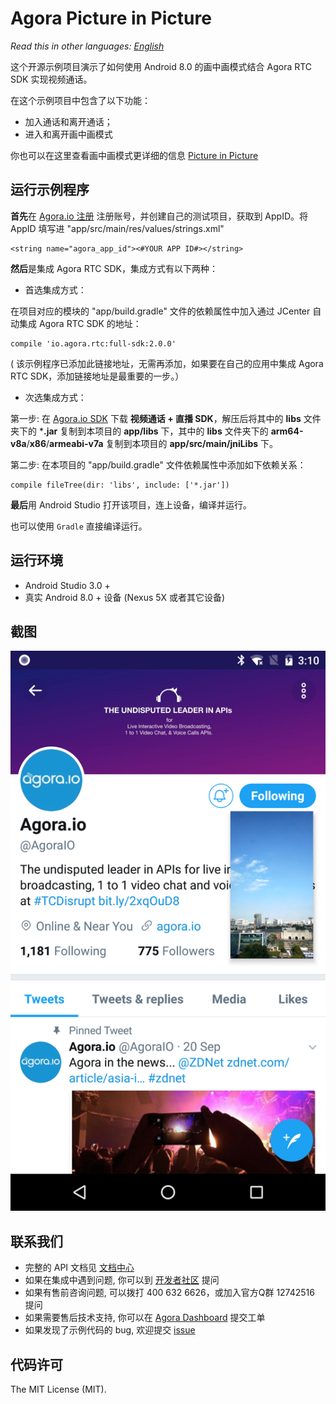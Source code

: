 # Agora Picture in Picture

*Read this in other languages: [English](README.md)*

这个开源示例项目演示了如何使用 Android 8.0 的画中画模式结合 Agora RTC SDK 实现视频通话。

在这个示例项目中包含了以下功能：

- 加入通话和离开通话；
- 进入和离开画中画模式

你也可以在这里查看画中画模式更详细的信息 [Picture in Picture](https://developer.android.com/guide/topics/ui/picture-in-picture.html)

## 运行示例程序
**首先**在 [Agora.io 注册](https://dashboard.agora.io/cn/signup/) 注册账号，并创建自己的测试项目，获取到 AppID。将 AppID 填写进 "app/src/main/res/values/strings.xml"

```
<string name="agora_app_id"><#YOUR APP ID#></string>
```

**然后**是集成 Agora RTC SDK，集成方式有以下两种：

- 首选集成方式：

在项目对应的模块的 "app/build.gradle" 文件的依赖属性中加入通过 JCenter 自动集成 Agora RTC SDK 的地址：

```
compile 'io.agora.rtc:full-sdk:2.0.0'
```

( 该示例程序已添加此链接地址，无需再添加，如果要在自己的应用中集成 Agora RTC SDK，添加链接地址是最重要的一步。）

- 次选集成方式：

第一步: 在 [Agora.io SDK](https://www.agora.io/cn/download/) 下载 **视频通话 + 直播 SDK**，解压后将其中的 **libs** 文件夹下的 ***.jar** 复制到本项目的 **app/libs** 下，其中的 **libs** 文件夹下的 **arm64-v8a**/**x86**/**armeabi-v7a** 复制到本项目的 **app/src/main/jniLibs** 下。

第二步: 在本项目的 "app/build.gradle" 文件依赖属性中添加如下依赖关系：

```
compile fileTree(dir: 'libs', include: ['*.jar'])
```

**最后**用 Android Studio 打开该项目，连上设备，编译并运行。

也可以使用 `Gradle` 直接编译运行。

## 运行环境
- Android Studio 3.0 +
- 真实 Android 8.0 + 设备 (Nexus 5X 或者其它设备)

## 截图
![pip sample with agora sdk](screenshots/pip-sample-agora.png)

## 联系我们
- 完整的 API 文档见 [文档中心](https://docs.agora.io/cn/)
- 如果在集成中遇到问题, 你可以到 [开发者社区](https://dev.agora.io/cn/) 提问
- 如果有售前咨询问题, 可以拨打 400 632 6626，或加入官方Q群 12742516 提问
- 如果需要售后技术支持, 你可以在 [Agora Dashboard](https://dashboard.agora.io) 提交工单
- 如果发现了示例代码的 bug, 欢迎提交 [issue](https://github.com/AgoraIO/Agora-Picture-in-Picture/issues)

## 代码许可
The MIT License (MIT).
